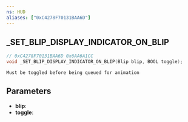 ```yaml
---
ns: HUD
aliases: ["0xC4278F70131BAA6D"]
---
```

## _SET_BLIP_DISPLAY_INDICATOR_ON_BLIP

```c
// 0xC4278F70131BAA6D 0x6AA6A1CC
void _SET_BLIP_DISPLAY_INDICATOR_ON_BLIP(Blip blip, BOOL toggle);
```

```
Must be toggled before being queued for animation
```

## Parameters
* **blip**: 
* **toggle**: 

